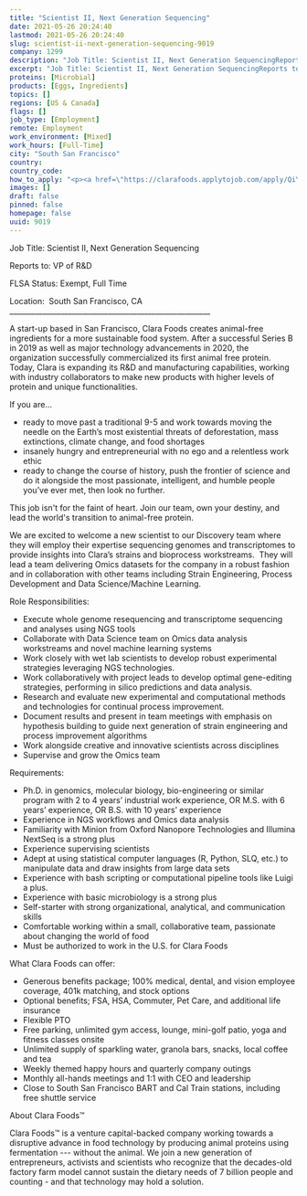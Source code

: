 ```yaml
---
title: "Scientist II, Next Generation Sequencing"
date: 2021-05-26 20:24:40
lastmod: 2021-05-26 20:24:40
slug: scientist-ii-next-generation-sequencing-9019
company: 1299
description: "Job Title: Scientist II, Next Generation SequencingReports to: VP of R&DFLSA Status: Exempt, Full TimeLocation:  South San Francisco, CA_______________________________________________________"
excerpt: "Job Title: Scientist II, Next Generation SequencingReports to: VP of R&DFLSA Status: Exempt, Full TimeLocation:  South San Francisco, CA_______________________________________________________"
proteins: [Microbial]
products: [Eggs, Ingredients]
topics: []
regions: [US & Canada]
flags: []
job_type: [Employment]
remote: Employment
work_environment: [Mixed]
work_hours: [Full-Time]
city: "South San Francisco"
country: 
country_code: 
how_to_apply: "<p><a href=\"https://clarafoods.applytojob.com/apply/QiYyHdYost/Scientist-II-Next-Generation-Sequencing?source=proteinreport\">https://clarafoods.applytojob.com/apply/QiYyHdYost/Scientist-II-Next-Ge…</a></p>"
images: []
draft: false
pinned: false
homepage: false
uuid: 9019
---
```

<p>Job Title: Scientist II, Next Generation Sequencing</p>
<p>Reports to: VP of R&D</p>
<p>FLSA Status: Exempt, Full Time</p>
<p>Location:  South San Francisco, CA<br />
_______________________________________________________</p>
<p>A start-up based in San Francisco, Clara Foods creates animal-free ingredients for a more sustainable food system. After a successful Series B in 2019 as well as major technology advancements in 2020, the organization successfully commercialized its first animal free protein. Today, Clara is expanding its R&D and manufacturing capabilities, working with industry collaborators to make new products with higher levels of protein and unique functionalities.</p>
<p>If you are…</p>
<ul>
<li>ready to move past a traditional 9-5 and work towards moving the needle on the Earth’s most existential threats of deforestation, mass extinctions, climate change, and food shortages</li>
<li>insanely hungry and entrepreneurial with no ego and a relentless work ethic</li>
<li>ready to change the course of history, push the frontier of science and do it alongside the most passionate, intelligent, and humble people you’ve ever met, then look no further. </li>
</ul>
<p>This job isn't for the faint of heart. Join our team, own your destiny, and lead the world's transition to animal-free protein.</p>
<p>We are excited to welcome a new scientist to our Discovery team where they will employ their expertise sequencing genomes and transcriptomes to provide insights into Clara’s strains and bioprocess workstreams.  They will lead a team delivering Omics datasets for the company in a robust fashion and in collaboration with other teams including Strain Engineering, Process Development and Data Science/Machine Learning. </p>
<p>Role Responsibilities:</p>
<ul>
<li>Execute whole genome resequencing and transcriptome sequencing and analyses using NGS tools </li>
<li>Collaborate with Data Science team on Omics data analysis workstreams and novel machine learning systems</li>
<li>Work closely with wet lab scientists to develop robust experimental strategies leveraging NGS technologies.</li>
<li>Work collaboratively with project leads to develop optimal gene-editing strategies, performing in silico predictions and data analysis.</li>
<li>Research and evaluate new experimental and computational methods and technologies for continual process improvement.</li>
<li>Document results and present in team meetings with emphasis on hypothesis building to guide next generation of strain engineering and process improvement algorithms</li>
<li>Work alongside creative and innovative scientists across disciplines</li>
<li>Supervise and grow the Omics team</li>
</ul>
<p>Requirements:</p>
<ul>
<li>Ph.D. in genomics, molecular biology, bio-engineering or similar program with 2 to 4 years’ industrial work experience, OR M.S. with 6 years’ experience, OR B.S. with 10 years’ experience </li>
<li>Experience in NGS workflows and Omics data analysis</li>
<li>Familiarity with Minion from Oxford Nanopore Technologies and Illumina NextSeq is a strong plus</li>
<li>Experience supervising scientists </li>
<li>Adept at using statistical computer languages (R, Python, SLQ, etc.) to manipulate data and draw insights from large data sets</li>
<li>Experience with bash scripting or computational pipeline tools like Luigi a plus.</li>
<li>Experience with basic microbiology is a strong plus</li>
<li>Self-starter with strong organizational, analytical, and communication skills</li>
<li>Comfortable working within a small, collaborative team, passionate about changing the world of food</li>
<li>Must be authorized to work in the U.S. for Clara Foods</li>
</ul>
<p>What Clara Foods can offer:</p>
<ul>
<li>Generous benefits package; 100% medical, dental, and vision employee coverage, 401k matching, and stock options</li>
<li>Optional benefits; FSA, HSA, Commuter, Pet Care, and additional life insurance</li>
<li>Flexible PTO</li>
<li>Free parking, unlimited gym access, lounge, mini-golf patio, yoga and fitness classes onsite</li>
<li>Unlimited supply of sparkling water, granola bars, snacks, local coffee and tea</li>
<li>Weekly themed happy hours and quarterly company outings</li>
<li>Monthly all-hands meetings and 1:1 with CEO and leadership</li>
<li>Close to South San Francisco BART and Cal Train stations, including free shuttle service</li>
</ul>
<p>About Clara Foods™</p>
<p>Clara Foods™ is a venture capital-backed company working towards a disruptive advance in food technology by producing animal proteins using fermentation --- without the animal. We join a new generation of entrepreneurs, activists and scientists who recognize that the decades-old factory farm model cannot sustain the dietary needs of 7 billion people and counting - and that technology may hold a solution.</p>
